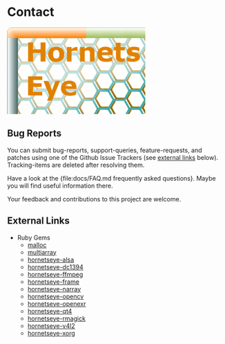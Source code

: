 Contact
=======

![Hornetseye logo](images/hornetseye.png)

Bug Reports
-----------

You can submit bug-reports, support-queries, feature-requests, and patches using one of the Github Issue Trackers (see [external links](#External_Links) below). Tracking-items are deleted after resolving them.

Have a look at the {file:docs/FAQ.md frequently asked questions}. Maybe you will find useful information there.

Your feedback and contributions to this project are welcome.

External Links
--------------

* Ruby Gems
    * [malloc](http://github.com/wedesoft/malloc/issues)
    * [multiarray](http://github.com/wedesoft/multiarray/issues)
    * [hornetseye-alsa](http://github.com/wedesoft/hornetseye-alsa/issues)
    * [hornetseye-dc1394](http://github.com/wedesoft/hornetseye-dc1394/issues)
    * [hornetseye-ffmpeg](http://github.com/wedesoft/hornetseye-ffmpeg/issues)
    * [hornetseye-frame](http://github.com/wedesoft/hornetseye-frame/issues)
    * [hornetseye-narray](http://github.com/wedesoft/hornetseye-narray/issues)
    * [hornetseye-opencv](http://github.com/wedesoft/hornetseye-opencv/issues)
    * [hornetseye-openexr](http://github.com/wedesoft/hornetseye-openexr/issues)
    * [hornetseye-qt4](http://github.com/wedesoft/hornetseye-qt4/issues)
    * [hornetseye-rmagick](http://github.com/wedesoft/hornetseye-rmagick/issues)
    * [hornetseye-v4l2](http://github.com/wedesoft/hornetseye-v4l2/issues)
    * [hornetseye-xorg](http://github.com/wedesoft/hornetseye-xorg/issues)

